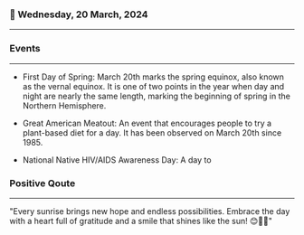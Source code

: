 ### 📅 Wednesday, 20 March, 2024
------
### Events
------
- First Day of Spring: March 20th marks the spring equinox, also known as the vernal equinox. It is one of two points in the year when day and night are nearly the same length, marking the beginning of spring in the Northern Hemisphere.

- Great American Meatout: An event that encourages people to try a plant-based diet for a day. It has been observed on March 20th since 1985.

- National Native HIV/AIDS Awareness Day: A day to
### Positive Qoute
------
"Every sunrise brings new hope and endless possibilities. Embrace the day with a heart full of gratitude and a smile that shines like the sun! 😊🌅🌟"
